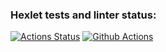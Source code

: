 ### Hexlet tests and linter status:
[![Actions Status](https://github.com/Dmitry-Zhiryakov/python-project-83/workflows/hexlet-check/badge.svg)](https://github.com/Dmitry-Zhiryakov/python-project-83/actions)
[![Github Actions](https://github.com/Dmitry-Zhiryakov/python-project-83/actions/workflows/github-actions.yml/badge.svg)](https://github.com/Dmitry-Zhiryakov/python-project-83/actions/workflows/github-actions.yml)